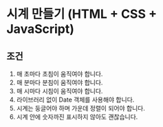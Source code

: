 # 시계 만들기 (HTML + CSS + JavaScript)
## 조건

1. 매 초마다 초침이 움직여야 합니다.
2. 매 분마다 분침이 움직여야 합니다.
3. 매 시마다 시침이 움직여야 합니다.
4. 라이브러리 없이 Date 객체를 사용해야 합니다.
5. 시계는 둥글어야 하며 가운데 정렬이 되어야 합니다.
6. 시계 안에 숫자까진 표시하지 않아도 괜찮습니다.

